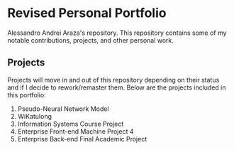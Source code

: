 # Revised Personal Portfolio

Alessandro Andrei Araza's repository. This repository contains some of my notable contributions, projects, and other personal work.

## Projects

Projects will move in and out of this repository depending on their status and if I decide to rework/remaster them. Below are the projects included in this portfolio:
1. Pseudo-Neural Network Model
1. WiKatulong
1. Information Systems Course Project
1. Enterprise Front-end Machine Project 4
1. Enterprise Back-end Final Academic Project
